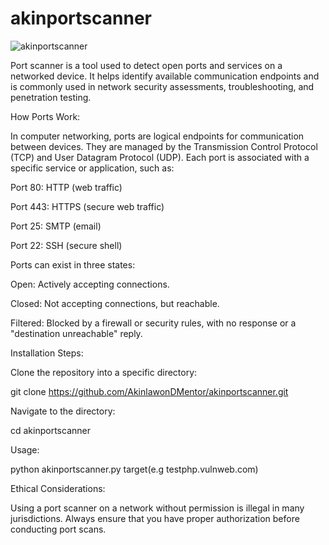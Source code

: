 # akinportscanner

![akinportscanner](https://github.com/user-attachments/assets/47ba16cc-03d2-47b2-b5d7-1f214764ebbd)


Port scanner is a tool used to detect open ports and services on a networked device. It helps identify available communication endpoints and is commonly used in network security assessments, troubleshooting, and penetration testing.




How Ports Work:

In computer networking, ports are logical endpoints for communication between devices. They are managed by the Transmission Control Protocol (TCP) and User Datagram Protocol (UDP). Each port is associated with a specific service or application, such as:

Port 80: HTTP (web traffic)

Port 443: HTTPS (secure web traffic)

Port 25: SMTP (email)

Port 22: SSH (secure shell)




Ports can exist in three states:

Open: Actively accepting connections.

Closed: Not accepting connections, but reachable.

Filtered: Blocked by a firewall or security rules, with no response or a "destination unreachable" reply.






Installation Steps:

Clone the repository into a specific directory:

git clone https://github.com/AkinlawonDMentor/akinportscanner.git

Navigate to the directory:

cd akinportscanner

Usage:

python akinportscanner.py  target(e.g testphp.vulnweb.com)






Ethical Considerations:

Using a port scanner on a network without permission is illegal in many jurisdictions. Always ensure that you have proper authorization before conducting port scans.
